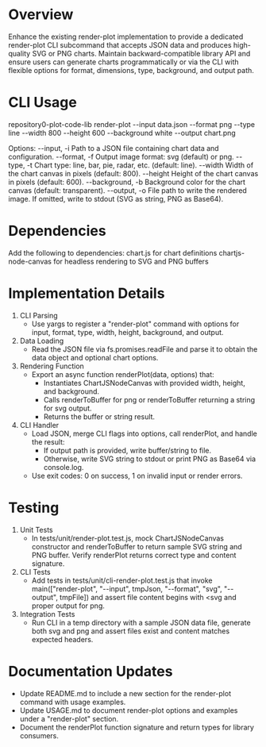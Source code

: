 # Overview
Enhance the existing render-plot implementation to provide a dedicated render-plot CLI subcommand that accepts JSON data and produces high-quality SVG or PNG charts. Maintain backward-compatible library API and ensure users can generate charts programmatically or via the CLI with flexible options for format, dimensions, type, background, and output path.

# CLI Usage
repository0-plot-code-lib render-plot --input data.json --format png --type line --width 800 --height 600 --background white --output chart.png

Options:
--input, -i      Path to a JSON file containing chart data and configuration.
--format, -f     Output image format: svg (default) or png.
--type, -t       Chart type: line, bar, pie, radar, etc. (default: line).
--width          Width of the chart canvas in pixels (default: 800).
--height         Height of the chart canvas in pixels (default: 600).
--background, -b Background color for the chart canvas (default: transparent).
--output, -o     File path to write the rendered image. If omitted, write to stdout (SVG as string, PNG as Base64).

# Dependencies
Add the following to dependencies:
chart.js for chart definitions
chartjs-node-canvas for headless rendering to SVG and PNG buffers

# Implementation Details
1. CLI Parsing
   - Use yargs to register a "render-plot" command with options for input, format, type, width, height, background, and output.
2. Data Loading
   - Read the JSON file via fs.promises.readFile and parse it to obtain the data object and optional chart options.
3. Rendering Function
   - Export an async function renderPlot(data, options) that:
     - Instantiates ChartJSNodeCanvas with provided width, height, and background.
     - Calls renderToBuffer for png or renderToBuffer returning a string for svg output.
     - Returns the buffer or string result.
4. CLI Handler
   - Load JSON, merge CLI flags into options, call renderPlot, and handle the result:
     - If output path is provided, write buffer/string to file.
     - Otherwise, write SVG string to stdout or print PNG as Base64 via console.log.
   - Use exit codes: 0 on success, 1 on invalid input or render errors.

# Testing
1. Unit Tests
   - In tests/unit/render-plot.test.js, mock ChartJSNodeCanvas constructor and renderToBuffer to return sample SVG string and PNG buffer. Verify renderPlot returns correct type and content signature.
2. CLI Tests
   - Add tests in tests/unit/cli-render-plot.test.js that invoke main(["render-plot", "--input", tmpJson, "--format", "svg", "--output", tmpFile]) and assert file content begins with <svg and proper output for png.
3. Integration Tests
   - Run CLI in a temp directory with a sample JSON data file, generate both svg and png and assert files exist and content matches expected headers.

# Documentation Updates
- Update README.md to include a new section for the render-plot command with usage examples.
- Update USAGE.md to document render-plot options and examples under a "render-plot" section.
- Document the renderPlot function signature and return types for library consumers.